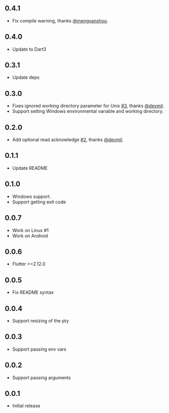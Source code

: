 ## 0.4.1
* Fix compile warning, thanks [@mengyanshou].

## 0.4.0
* Update to Dart3

## 0.3.1
* Update deps

## 0.3.0

* Fixes ignored working directory parameter for Unix [#3], thanks [@devmil].
* Support setting Windows environmental variable and working directory.

## 0.2.0

* Add optional read acknowledge [#2], thanks [@devmil].

## 0.1.1

* Update README

## 0.1.0

* Windows support.
* Support getting exit code

## 0.0.7

* Work on Linux #1
* Work on Android

## 0.0.6

* Flutter >=2.12.0

## 0.0.5

* Fix README syntax

## 0.0.4

* Support resizing of the pty

## 0.0.3

* Support passing env vars
## 0.0.2

* Support passing arguments
## 0.0.1

* Initial release

[#2]: https://github.com/TerminalStudio/flutter_pty/pull/2
[#3]: https://github.com/TerminalStudio/flutter_pty/pull/3

[@devmil]: https://github.com/devmil
[@mengyanshou]: https://github.com/mengyanshou